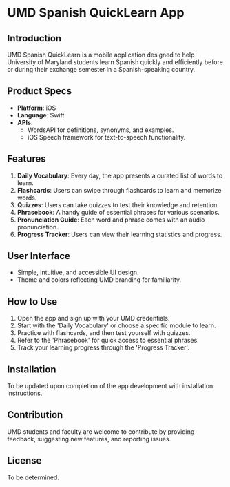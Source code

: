 # UMD Spanish QuickLearn App

## Introduction
UMD Spanish QuickLearn is a mobile application designed to help University of Maryland students learn Spanish quickly and efficiently before or during their exchange semester in a Spanish-speaking country.

## Product Specs
- **Platform**: iOS
- **Language**: Swift
- **APIs**:
  - WordsAPI for definitions, synonyms, and examples.
  - iOS Speech framework for text-to-speech functionality.

## Features
1. **Daily Vocabulary**: Every day, the app presents a curated list of words to learn.
2. **Flashcards**: Users can swipe through flashcards to learn and memorize words.
3. **Quizzes**: Users can take quizzes to test their knowledge and retention.
4. **Phrasebook**: A handy guide of essential phrases for various scenarios.
5. **Pronunciation Guide**: Each word and phrase comes with an audio pronunciation.
6. **Progress Tracker**: Users can view their learning statistics and progress.

## User Interface
- Simple, intuitive, and accessible UI design.
- Theme and colors reflecting UMD branding for familiarity.

## How to Use
1. Open the app and sign up with your UMD credentials.
2. Start with the 'Daily Vocabulary' or choose a specific module to learn.
3. Practice with flashcards, and then test yourself with quizzes.
4. Refer to the 'Phrasebook' for quick access to essential phrases.
5. Track your learning progress through the 'Progress Tracker'.

## Installation
To be updated upon completion of the app development with installation instructions.

## Contribution
UMD students and faculty are welcome to contribute by providing feedback, suggesting new features, and reporting issues.

## License
To be determined.
